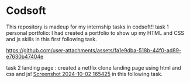 # Codsoft
This repository is madeup for my internship tasks in codsoft!!
task 1
personal portfolio:
I had created a portfolio to show up my HTML and CSS and js skills in this first following task.


https://github.com/user-attachments/assets/fa1e9dba-518b-44f0-ad89-e7630b47404e


task 2 
landing page :
created a  netflix clone landing page using html and css and js! [Screenshot 2024-10-02 165425](https://github.com/user-attachments/assets/451d376d-7f1b-4fa4-b459-c7f0bbb2b6c4)
  in this following task.




